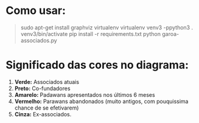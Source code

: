 # Como usar:

 > sudo apt-get install graphviz virtualenv
 > virtualenv venv3 -ppython3
 > . venv3/bin/activate
 > pip install -r requirements.txt
 > python garoa-associados.py

# Significado das cores no diagrama:

1. **Verde:** Associados atuais
2. **Preto:** Co-fundadores
3. **Amarelo:** Padawans apresentados nos últimos 6 meses
4. **Vermelho:** Parawans abandonados (muito antigos, com pouquissima chance de se efetivarem)
5. **Cinza:** Ex-associados.
